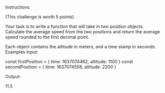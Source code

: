 
Instructions

(This challenge is worth 5 points)

Your task is to write a function that will take in two position objects. Calculate the average speed from the two positions and return the average speed rounded to the first decimal point.

Each object contains the altitude in meters, and a time stamp in seconds.
Examples
Input:


  const firstPosition = {
    time: 1637074462,
    altitude: 1100
  }
  const secondPosition = {
    time: 1637074558,
    altitude: 2200
  }
    

Output:


  11.5
		

